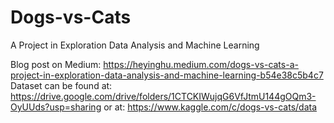 # Dogs-vs-Cats
A Project in Exploration Data Analysis and Machine Learning

Blog post on Medium: https://heyinghu.medium.com/dogs-vs-cats-a-project-in-exploration-data-analysis-and-machine-learning-b54e38c5b4c7
Dataset can be found at: https://drive.google.com/drive/folders/1CTCKIWujqG6VfJtmU144gOQm3-OyUUds?usp=sharing
                  or at: https://www.kaggle.com/c/dogs-vs-cats/data
